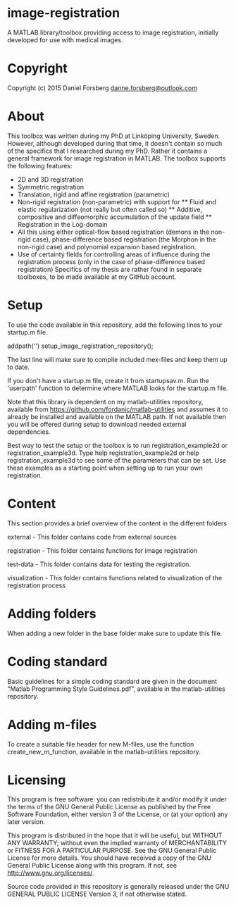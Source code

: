 # image-registration

A MATLAB library/toolbox providing access to image registration, 
initially developed for use with medical images.

# Copyright

Copyright (c) 2015 Daniel Forsberg
danne.forsberg@outlook.com

# About

This toolbox was written during my PhD at Linköping University, Sweden. 
However, although developed during that time, it doesn't contain so much
of the specifics that I researched during my PhD. Rather it contains a 
general framework for image registration in MATLAB. The toolbox supports 
the following features:
* 2D and 3D registration
* Symmetric registration
* Translation, rigid and affine registration (parametric)
* Non-rigid registration (non-parametric) with support for
** Fluid and elastic regularization (not really but often called so)
** Additive, compositive and diffeomorphic accumulation of the update field
** Registration in the Log-domain
* All this using either optical-flow based registration (demons in the 
non-rigid case), phase-difference based registration (the Morphon in the
non-rigid case) and polynomial expansion based registration.
* Use of certainty fields for controlling areas of influence during the 
registration process (only in the case of phase-difference based registration)
Specifics of my thesis are rather found in separate toolboxes, 
to be made available at my GitHub account.

# Setup

To use the code available in this repository, add the following 
lines to your startup.m file.

addpath('<your path to where you keep the repository>')
setup_image_registration_repository();

The last line will make sure to compile included mex-files and 
keep them up to date.

If you don't have a startup.m file, create it from startupsav.m.
Run the 'userpath' function to determine where MATLAB looks for 
the startup.m file.

Note that this library is dependent on my matlab-utilities repository,
available from https://github.com/fordanic/matlab-utilities and assumes
it to already be installed and available on the MATLAB path. If not 
available then you will be offered during setup to download needed
external dependencies.

Best way to test the setup or the toolbox is to run registration_example2d 
or registration_example3d. Type help registration_example2d
or help registration_example3d to see some of the parameters
that can be set. Use these examples as a starting point
when setting up to run your own registration.

# Content

This section provides a brief overview of the content in the 
different folders

external - This folder contains code from external sources

registration - This folder contains functions for image registration

test-data - This folder contains data for testing the registration.

visualization - This folder contains functions related to 
visualization of the registration process

# Adding folders

When adding a new folder in the base folder make sure to update 
this file.

# Coding standard

Basic guidelines for a simple coding standard are given in the document 
"Matlab Programming Style Guidelines.pdf", available in the
matlab-utilities repository.

# Adding m-files

To create a suitable file header for new M-files, use the function 
create_new_m_function, available in the matlab-utilities repository.

# Licensing

This program is free software: you can redistribute it and/or modify
it under the terms of the GNU General Public License as published by
the Free Software Foundation, either version 3 of the License, or
(at your option) any later version.

This program is distributed in the hope that it will be useful,
but WITHOUT ANY WARRANTY; without even the implied warranty of
MERCHANTABILITY or FITNESS FOR A PARTICULAR PURPOSE.  See the
GNU General Public License for more details.
You should have received a copy of the GNU General Public License
along with this program.  If not, see <http://www.gnu.org/licenses/>.

Source code provided in this repository is generally released under 
the GNU GENERAL PUBLIC LICENSE Version 3, if not otherwise stated.